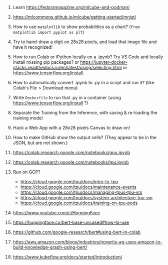 1. Learn https://fedoramagazine.org/mlcube-and-podman/

1. https://mlcommons.github.io/mlcube/getting-started/mnist/

1. How to use `matplotlib` to show probabilities as a chart? (`from matplotlib import pyplot as plt`)

1. Try to hand-draw a digit on 28x28 pixels, and load that image file and have it recognized!

1. How to run Colab or iPython locally on a .ipynb?
   Try VS Code and locally install missing pip packages?
   or https://jupyter-docker-stacks.readthedocs.io/en/latest/using/selecting.html
   or https://www.tensorflow.org/install.

1. How to automatically convert .ipynb to .py in a script and run it? (like Colab's File > Download menu)

1. Write `Dockerfile` to run that .py in a container (using https://www.tensorflow.org/install ?)

1. Separate the Training from the Inference, with saving & re-loading the training model

1. Hack a Web App with a 28x28 pixels Canvas to draw on!

1. How to make GitHub show the output cells? (They appear to be in the JSON, but are not shown.)

1. https://colab.research.google.com/notebooks/gpu.ipynb

1. https://colab.research.google.com/notebooks/tpu.ipynb

1. Run on GCP?
   * https://cloud.google.com/tpu/docs/intro-to-tpu
   * https://cloud.google.com/tpu/docs/maintenance-events
   * https://cloud.google.com/tpu/docs/managing-tpus-tpu-vm
   * https://cloud.google.com/tpu/docs/system-architecture-tpu-vm
   * https://cloud.google.com/tpu/docs/training-on-tpu-pods

1. https://www.youtube.com/c/HuggingFace
1. https://huggingface.co/bert-base-uncased#how-to-use
1. https://github.com/google-research/bert#using-bert-in-colab
1. https://aws.amazon.com/blogs/industries/novartis-ag-uses-amazon-to-build-knowledge-graph-using-bert/

1. https://www.kubeflow.org/docs/started/introduction/
